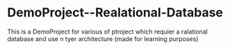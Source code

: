 # DemoProject--Realational-Database
This is a DemoProject for various of ptroject which requier a ralational database and use n tyer architecture
(made for learning purposes)
